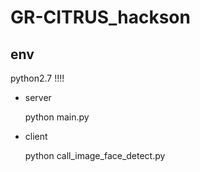 # GR-CITRUS_hackson


## env

python2.7 !!!!


- server

    python main.py    


- client


    python call_image_face_detect.py    


